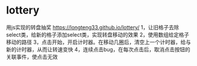 # lottery
用js实现的转盘抽奖
https://longteng33.github.io/lottery/
1，让旧格子去除select类，给新的格子添加select类，实现转盘移动的效果
2，使用数组给定格子移动的路径
3，点击开始，开启计时器。在移动几圈后，清空上一个计时器，给与新的计时器，从而让转速变快
4，连续点击bug，在每次点击后，取消点击按钮的关联事件，使点击无效
